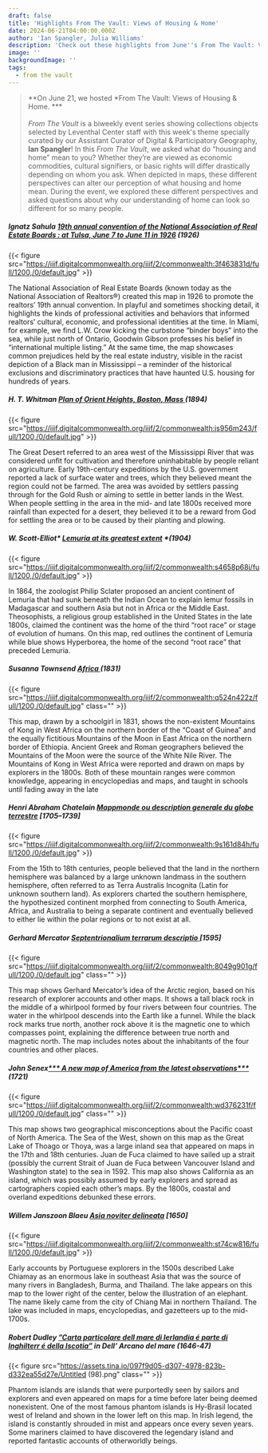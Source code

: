 ```yaml
---
draft: false
title: 'Highlights From The Vault: Views of Housing & Home'
date: 2024-06-21T04:00:00.000Z
author: 'Ian Spangler, Julia Williams'
description: 'Check out these highlights from June''s From The Vault: Views of Housing & Home'
image: ''
backgroundImage: ''
tags:
  - from the vault
---
```


> **On June 21, we hosted *From The Vault: Views of Housing & Home. ***\
> \
> *From The Vault* is a biweekly event series showing collections objects selected by Leventhal Center staff with this week's theme specially curated by our Assistant Curator of Digital & Participatory Geography, **Ian Spangler**! In this *From The Vault*, we asked what do “housing and home” mean to you? Whether they’re are viewed as economic commodities, cultural signifiers, or basic rights will differ drastically depending on whom you ask. When depicted in maps, these different perspectives can alter our perception of what housing and home mean. During the event, we explored these different perspectives and asked questions about why our understanding of home can look so different for so many people.

##### Ignatz Sahula [19th annual convention of the National Association of Real Estate Boards : at Tulsa, June 7 to June 11 in 1926](https://collections.leventhalmap.org/search/commonwealth:3f4638304) (1926)

{{< figure src="https://iiif.digitalcommonwealth.org/iiif/2/commonwealth:3f463831d/full/1200,/0/default.jpg" >}}

The National Association of Real Estate Boards (known today as the National Association of Realtors®) created this map in 1926 to promote the realtors’ 19th annual convention. In playful and sometimes shocking detail, it highlights the kinds of professional activities and behaviors that informed realtors’ cultural, economic, and professional identities at the time. In Miami, for example, we find L.W. Crow kicking the curbstone “binder boys” into the sea, while just north of Ontario, Goodwin Gibson professes his belief in “international multiple listing.” At the same time, the map showcases common prejudices held by the real estate industry, visible in the racist depiction of a Black man in Mississippi – a reminder of the historical exclusions and discriminatory practices that have haunted U.S. housing for hundreds of years.

##### H. T. Whitman [Plan of Orient Heights, Boston, Mass ](https://collections.leventhalmap.org/search/commonwealth:js956m23t)(1894)

{{< figure src="https://iiif.digitalcommonwealth.org/iiif/2/commonwealth:js956m243/full/1200,/0/default.jpg" >}}

The Great Desert referred to an area west of the Mississippi River that was considered unfit for cultivation and therefore uninhabitable by people reliant on agriculture. Early 19th-century expeditions by the U.S. government reported a lack of surface water and trees, which they believed meant the region could not be farmed. The area was avoided by settlers passing through for the Gold Rush or aiming to settle in better lands in the West. When people settling in the area in the mid- and late 1800s received more rainfall than expected for a desert, they believed it to be a reward from God for settling the area or to be caused by their planting and plowing.

##### **W. Scott-Elliot**\* [Lemuria at its greatest extent](https://collections.leventhalmap.org/search/commonwealth:cz30sz81k) \*(1904)

{{< figure src="https://iiif.digitalcommonwealth.org/iiif/2/commonwealth:s4658p68j/full/1200,/0/default.jpg" >}}

In 1864, the zoologist Philip Sclater proposed an ancient continent of Lemuria that had sunk beneath the Indian Ocean to explain lemur fossils in Madagascar and southern Asia but not in Africa or the Middle East. Theosophists, a religious group established in the United States in the late 1800s, claimed the continent was the home of the third “root race” or stage of evolution of humans. On this map, red outlines the continent of Lemuria while blue shows Hyperborea, the home of the second “root race” that preceded Lemuria.

##### **Susanna Townsend** *[Africa ](https://collections.leventhalmap.org/search/commonwealth:q524n421p)*(1831)

{{< figure src="https://iiif.digitalcommonwealth.org/iiif/2/commonwealth:q524n422z/full/1200,/0/default.jpg" class="" >}}

This map, drawn by a schoolgirl in 1831, shows the non-existent Mountains of Kong in West Africa on the northern border of the “Coast of Guinea” and the equally fictitious Mountains of the Moon in East Africa on the northern border of Ethiopia. Ancient Greek and Roman geographers believed the Mountains of the Moon were the source of the White Nile River. The Mountains of Kong in West Africa were reported and drawn on maps by explorers in the 1800s. Both of these mountain ranges were common knowledge, appearing in encyclopedias and maps, and taught in schools until fading away in the late

##### Henri Abraham Chatelain *[Mappmonde ou description generale du globe terrestre](https://collections.leventhalmap.org/search/commonwealth:9s161d837)* \[1705–1739]

{{< figure src="https://iiif.digitalcommonwealth.org/iiif/2/commonwealth:9s161d84h/full/1200,/0/default.jpg" >}}

From the 15th to 18th centuries, people believed that the land in the northern hemisphere was balanced by a large unknown landmass in the southern hemisphere, often referred to as Terra Australis Incognita (Latin for unknown southern land). As explorers charted the southern hemisphere, the hypothesized continent morphed from connecting to South America, Africa, and Australia to being a separate continent and eventually believed to either lie within the polar regions or to not exist at all.

##### **Gerhard Mercator** [*Septentrionalium terrarum descriptio* ](https://collections.leventhalmap.org/search/commonwealth:8049g9006)\[1595]

{{< figure src="https://iiif.digitalcommonwealth.org/iiif/2/commonwealth:8049g901g/full/1200,/0/default.jpg" class="" >}}

This map shows Gerhard Mercator’s idea of the Arctic region, based on his research of explorer accounts and other maps. It shows a tall black rock in the middle of a whirlpool formed by four rivers between four countries. The water in the whirlpool descends into the Earth like a funnel. While the black rock marks true north, another rock above it is the magnetic one to which compasses point, explaining the difference between true north and magnetic north. The map includes notes about the inhabitants of the four countries and other places.

##### **John Senex**[\*\*\* A new map of America from the latest observations\*\*\* ](https://collections.leventhalmap.org/search/commonwealth:wd3762305)(1721)

{{< figure src="https://iiif.digitalcommonwealth.org/iiif/2/commonwealth:wd376231f/full/1200,/0/default.jpg" class="" >}}

This map shows two geographical misconceptions about the Pacific coast of North America. The Sea of the West, shown on this map as the Great Lake of Thoago or Thoya, was a large inland sea that appeared on maps in the 17th and 18th centuries. Juan de Fuca claimed to have sailed up a strait (possibly the current Strait of Juan de Fuca between Vancouver Island and Washington state) to the sea in 1592. This map also shows California as an island, which was possibly assumed by early explorers and spread as cartographers copied each other’s maps. By the 1800s, coastal and overland expeditions debunked these errors.

##### **Willem Janszoon Blaeu** *[Asia noviter delineata](https://collections.leventhalmap.org/search/commonwealth:st74cw80x)* \[1650]

{{< figure src="https://iiif.digitalcommonwealth.org/iiif/2/commonwealth:st74cw816/full/1200,/0/default.jpg" >}}

Early accounts by Portuguese explorers in the 1500s described Lake Chiamay as an enormous lake in southeast Asia that was the source of many rivers in Bangladesh, Burma, and Thailand. The lake appears on this map to the lower right of the center, below the illustration of an elephant. The name likely came from the city of Chiang Mai in northern Thailand. The lake was included in maps, encyclopedias, and gazetteers up to the mid-1700s.

##### **Robert Dudley** [”*Carta particolare dell mare di Ierlandia é parte di Inghilterr é della Iscotia”*](https://bpl.bibliocommons.com/v2/record/S75C3234275) in Dell’ Arcano del mare (1646-47)

{{< figure src="https://assets.tina.io/097f9d05-d307-4978-823b-d332ea55d27e/Untitled (98).png" class="" >}}

Phantom islands are islands that were purportedly seen by sailors and explorers and even appeared on maps for a time before later being deemed nonexistent. One of the most famous phantom islands is Hy-Brasil located west of Ireland and shown in the lower left on this map. In Irish legend, the island is constantly shrouded in mist and appears once every seven years. Some mariners claimed to have discovered the legendary island and reported fantastic accounts of otherworldly beings.

